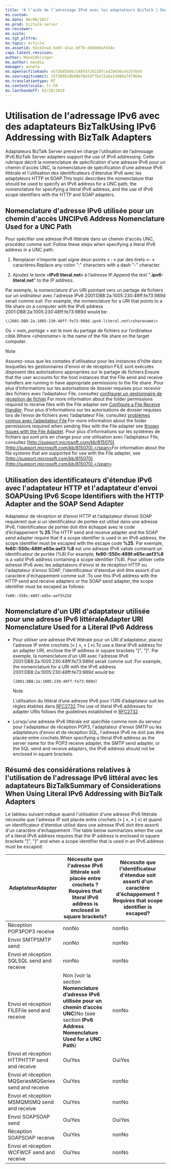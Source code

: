 ```yaml
---
title: "À l’aide de l’adressage IPv6 avec les adaptateurs BizTalk | Documents Microsoft"
ms.custom: 
ms.date: 06/08/2017
ms.prod: biztalk-server
ms.reviewer: 
ms.suite: 
ms.tgt_pltfrm: 
ms.topic: article
ms.assetid: 93cd2ead-5e87-47ac-8f78-d56b80afd34e
caps.latest.revision: 
author: MandiOhlinger
ms.author: mandia
manager: anneta
ms.openlocfilehash: e5726d5b05c548fd728228fcad39e56ce535fbb5
ms.sourcegitcommit: 32f380810b90b70e5df7be72a6a14988a747868e
ms.translationtype: MT
ms.contentlocale: fr-FR
ms.lasthandoff: 02/28/2018
---
```

# <a name="using-ipv6-addressing-with-biztalk-adapters"></a><span data-ttu-id="cac27-102">Utilisation de l'adressage IPv6 avec des adaptateurs BizTalk</span><span class="sxs-lookup"><span data-stu-id="cac27-102">Using IPv6 Addressing with BizTalk Adapters</span></span>
<span data-ttu-id="cac27-103">Adaptateurs BizTalk Server prend en charge l’utilisation de l’adressage IPv6.</span><span class="sxs-lookup"><span data-stu-id="cac27-103">BizTalk Server adapters support the use of IPv6 addressing.</span></span> <span data-ttu-id="cac27-104">Cette rubrique décrit la nomenclature de spécification d'une adresse IPv6 pour un chemin d'accès UNC, la nomenclature de spécification d'une adresse IPv6 littérale et l'utilisation des identificateurs d'étendue IPv6 avec les adaptateurs HTTP et SOAP.</span><span class="sxs-lookup"><span data-stu-id="cac27-104">This topic describes the nomenclature that should be used to specify an IPv6 address for a UNC path, the nomenclature for specifying a literal IPv6 address, and the use of IPv6 scope identifiers with the HTTP and SOAP adapters.</span></span>  
  
## <a name="ipv6-address-nomenclature-used-for-a-unc-path"></a><span data-ttu-id="cac27-105">Nomenclature d'adresse IPv6 utilisée pour un chemin d'accès UNC</span><span class="sxs-lookup"><span data-stu-id="cac27-105">IPv6 Address Nomenclature Used for a UNC Path</span></span>  
 <span data-ttu-id="cac27-106">Pour spécifier une adresse IPv6 littérale dans un chemin d'accès UNC, procédez comme suit :</span><span class="sxs-lookup"><span data-stu-id="cac27-106">Follow these steps when specifying a literal IPv6 address in a UNC path:</span></span>  
  
1.  <span data-ttu-id="cac27-107">Remplacer n’importe quel signe deux-points « : » par des tirets «- » caractères.</span><span class="sxs-lookup"><span data-stu-id="cac27-107">Replace any colon ":" characters with a dash "-" character.</span></span>  
  
2.  <span data-ttu-id="cac27-108">Ajoutez le texte «**IPv6 literal.net**» à l’adresse IP.</span><span class="sxs-lookup"><span data-stu-id="cac27-108">Append the text "**.ipv6-literal.net**" to the IP address.</span></span>  
  
 <span data-ttu-id="cac27-109">Par exemple, la nomenclature d'un URI pointant vers un partage de fichiers sur un ordinateur avec l'adresse IPv6 2001:DB8:2a:1005:230:48ff:fe73:989d serait comme suit :</span><span class="sxs-lookup"><span data-stu-id="cac27-109">For example, the nomenclature for a URI that points to a file share on a computer with the IPv6 address 2001:DB8:2a:1005:230:48ff:fe73:989d would be:</span></span>  
  
```  
\\2001-DB8-2a-1005-230-48ff-fe73-989d.ipv6-literal.net\<sharename\>  
```  
  
 <span data-ttu-id="cac27-110">Où \< *nom_partage* \> est le nom du partage de fichiers sur l’ordinateur cible.</span><span class="sxs-lookup"><span data-stu-id="cac27-110">Where \<*sharename*\> is the name of the file share on the target computer.</span></span>  
  
> [!NOTE]
>  <span data-ttu-id="cac27-111">Assurez-vous que les comptes d'utilisateur pour les instances d'hôte dans lesquelles les gestionnaires d'envoi et de réception FILE sont exécutés disposent des autorisations appropriées sur le partage de fichiers.</span><span class="sxs-lookup"><span data-stu-id="cac27-111">Ensure that the user accounts for the host instances that the File send and receive handlers are running in have appropriate permissions to the file share.</span></span> <span data-ttu-id="cac27-112">Pour plus d’informations sur les autorisations de dossier requises pour recevoir des fichiers avec l’adaptateur File, consultez [configurer un gestionnaire de réception de fichier](../core/configure-the-file-adapter.md).</span><span class="sxs-lookup"><span data-stu-id="cac27-112">For more information about the folder permissions required to receive files with the File adapter see [Configure a File Receive Handler](../core/configure-the-file-adapter.md).</span></span> <span data-ttu-id="cac27-113">Pour plus d’informations sur les autorisations de dossier requises lors de l’envoi de fichiers avec l’adaptateur File, consultez [problèmes connus avec l’adaptateur File](../core/known-issues-with-the-file-adapter.md).</span><span class="sxs-lookup"><span data-stu-id="cac27-113">For more information about the folder permissions required when sending files with the File adapter see [Known Issues with the File Adapter](../core/known-issues-with-the-file-adapter.md).</span></span> <span data-ttu-id="cac27-114">Pour plus d’informations sur les systèmes de fichiers qui sont pris en charge pour une utilisation avec l’adaptateur File, consultez [http://support.microsoft.com/kb/815070](http://support.microsoft.com/kb/815070).</span><span class="sxs-lookup"><span data-stu-id="cac27-114">For information about the file systems that are supported for use with the File adapter, see [http://support.microsoft.com/kb/815070](http://support.microsoft.com/kb/815070).</span></span>  
  
## <a name="using-ipv6-scope-identifiers-with-the-http-adapter-and-the-soap-send-adapter"></a><span data-ttu-id="cac27-115">Utilisation des identificateurs d'étendue IPv6 avec l'adaptateur HTTP et l'adaptateur d'envoi SOAP</span><span class="sxs-lookup"><span data-stu-id="cac27-115">Using IPv6 Scope Identifiers with the HTTP Adapter and the SOAP Send Adapter</span></span>  
 <span data-ttu-id="cac27-116">Adaptateur de réception et d’envoi HTTP et l’adaptateur d’envoi SOAP requièrent que si un identificateur de portée est utilisé dans une adresse IPv6, l’identificateur de portée doit être échappé avec le code d’échappement **% 25**.</span><span class="sxs-lookup"><span data-stu-id="cac27-116">The HTTP send and receive adapter and the SOAP send adapter require that if a scope identifier is used in an IPv6 address, the scope identifier must be escaped with the escape code **%25**.</span></span> <span data-ttu-id="cac27-117">Par exemple, **fe80::550c:489f:e65e:aef3 %8** est une adresse IPv6 valide contenant un identificateur de portée (%8).</span><span class="sxs-lookup"><span data-stu-id="cac27-117">For example, **fe80::550c:489f:e65e:aef3%8** is a valid IPv6 address containing a scope identifier (%8).</span></span> <span data-ttu-id="cac27-118">Pour utiliser cette adresse IPv6 avec les adaptateurs d'envoi et de réception HTTP ou l'adaptateur d'envoi SOAP, l'identificateur d'étendue doit être assorti d'un caractère d'échappement comme suit :</span><span class="sxs-lookup"><span data-stu-id="cac27-118">To use this IPv6 address with the HTTP send and receive adapters or the SOAP send adapter, the scope identifier must be escaped as follows:</span></span>  
  
```  
fe80::550c:489f:e65e:aef3%258  
```  
  
## <a name="adapter-uri-nomenclature-used-for-a-literal-ipv6-address"></a><span data-ttu-id="cac27-119">Nomenclature d'un URI d'adaptateur utilisée pour une adresse IPv6 littérale</span><span class="sxs-lookup"><span data-stu-id="cac27-119">Adapter URI Nomenclature Used for a Literal IPv6 Address</span></span>  
  
-   <span data-ttu-id="cac27-120">Pour utiliser une adresse IPv6 littérale pour un URI d'adaptateur, placez l'adresse IP entre crochets (« [ », « ] »).</span><span class="sxs-lookup"><span data-stu-id="cac27-120">To use a literal IPv6 address for an adapter URI, enclose the IP address in square brackets "[", "]".</span></span> <span data-ttu-id="cac27-121">Par exemple, la nomenclature d'un URI avec l'adresse IPv6 2001:DB8:2a:1005:230:48ff:fe73:989d serait comme suit :</span><span class="sxs-lookup"><span data-stu-id="cac27-121">For example, the nomenclature for a URI with the IPv6 address 2001:DB8:2a:1005:230:48ff:fe73:989d would be:</span></span>  
  
    ```  
    [2001:DB8:2a:1005:230:48ff:fe73:989d]  
    ```  
  
    > [!NOTE]
    >  <span data-ttu-id="cac27-122">L’utilisation du littéral d’une adresse IPv6 pour l’URI d’adaptateur suit les règles établies dans [RFC2732](http://go.microsoft.com/fwlink/?LinkId=90375).</span><span class="sxs-lookup"><span data-stu-id="cac27-122">The use of literal IPv6 addresses for adapter URIs follows the guidelines established in [RFC2732](http://go.microsoft.com/fwlink/?LinkId=90375).</span></span>  
  
-   <span data-ttu-id="cac27-123">Lorsqu'une adresse IPv6 littérale est spécifiée comme nom du serveur pour l'adaptateur de réception POP3, l'adaptateur d'envoi SMTP ou les adaptateurs d'envoi et de réception SQL, l'adresse IPv6 ne doit pas être placée entre crochets.</span><span class="sxs-lookup"><span data-stu-id="cac27-123">When specifying a literal IPv6 address as the server name for the POP3 receive adapter, the SMTP send adapter, or the SQL send and receive adapters, the IPv6 address should not be enclosed in square brackets.</span></span>  
  
## <a name="summary-of-considerations-when-using-literal-ipv6-addressing-with-biztalk-adapters"></a><span data-ttu-id="cac27-124">Résumé des considérations relatives à l'utilisation de l'adressage IPv6 littéral avec les adaptateurs BizTalk</span><span class="sxs-lookup"><span data-stu-id="cac27-124">Summary of Considerations When Using Literal IPv6 Addressing with BizTalk Adapters</span></span>  
 <span data-ttu-id="cac27-125">Le tableau suivant indique quand l'utilisation d'une adresse IPv6 littérale nécessite que l'adresse IP soit placée entre crochets (« [ », « ] ») et quand un identificateur d'étendue utilisé dans une adresse IPv6 doit être assorti d'un caractère d'échappement :</span><span class="sxs-lookup"><span data-stu-id="cac27-125">The table below summarizes when the use of a literal IPv6 address requires that the IP address is enclosed in square brackets "[", "]" and when a scope identifier that is used in an IPv6 address must be escaped:</span></span>  
  
|<span data-ttu-id="cac27-126">Adaptateur</span><span class="sxs-lookup"><span data-stu-id="cac27-126">Adapter</span></span>|<span data-ttu-id="cac27-127">Nécessite que l'adresse IPv6 littérale soit placée entre crochets ?</span><span class="sxs-lookup"><span data-stu-id="cac27-127">Requires that literal IPv6 address is enclosed in square brackets?</span></span>|<span data-ttu-id="cac27-128">Nécessite que l'identificateur d'étendue soit assorti d'un caractère d'échappement ?</span><span class="sxs-lookup"><span data-stu-id="cac27-128">Requires that scope identifier is escaped?</span></span>|  
|---|---|---|  
|<span data-ttu-id="cac27-129">Réception POP3</span><span class="sxs-lookup"><span data-stu-id="cac27-129">POP3 receive</span></span>|<span data-ttu-id="cac27-130">non</span><span class="sxs-lookup"><span data-stu-id="cac27-130">No</span></span>|<span data-ttu-id="cac27-131">non</span><span class="sxs-lookup"><span data-stu-id="cac27-131">No</span></span>|  
|<span data-ttu-id="cac27-132">Envoi SMTP</span><span class="sxs-lookup"><span data-stu-id="cac27-132">SMTP send</span></span>|<span data-ttu-id="cac27-133">non</span><span class="sxs-lookup"><span data-stu-id="cac27-133">No</span></span>|<span data-ttu-id="cac27-134">non</span><span class="sxs-lookup"><span data-stu-id="cac27-134">No</span></span>|  
|<span data-ttu-id="cac27-135">Envoi et réception SQL</span><span class="sxs-lookup"><span data-stu-id="cac27-135">SQL send and receive</span></span>|<span data-ttu-id="cac27-136">non</span><span class="sxs-lookup"><span data-stu-id="cac27-136">No</span></span>|<span data-ttu-id="cac27-137">non</span><span class="sxs-lookup"><span data-stu-id="cac27-137">No</span></span>|  
|<span data-ttu-id="cac27-138">Envoi et réception FILE</span><span class="sxs-lookup"><span data-stu-id="cac27-138">File send and receive</span></span>|<span data-ttu-id="cac27-139">Non (voir la section **Nomenclature d’adresse IPv6 utilisée pour un chemin d’accès UNC**)</span><span class="sxs-lookup"><span data-stu-id="cac27-139">No (see section **IPv6 Address Nomenclature Used for a UNC Path**)</span></span>|<span data-ttu-id="cac27-140">non</span><span class="sxs-lookup"><span data-stu-id="cac27-140">No</span></span>|  
|<span data-ttu-id="cac27-141">Envoi et réception HTTP</span><span class="sxs-lookup"><span data-stu-id="cac27-141">HTTP send and receive</span></span>|<span data-ttu-id="cac27-142">Oui</span><span class="sxs-lookup"><span data-stu-id="cac27-142">Yes</span></span>|<span data-ttu-id="cac27-143">Oui</span><span class="sxs-lookup"><span data-stu-id="cac27-143">Yes</span></span>|  
|<span data-ttu-id="cac27-144">Envoi et réception MQSeries</span><span class="sxs-lookup"><span data-stu-id="cac27-144">MQSeries send and receive</span></span>|<span data-ttu-id="cac27-145">Oui</span><span class="sxs-lookup"><span data-stu-id="cac27-145">Yes</span></span>|<span data-ttu-id="cac27-146">non</span><span class="sxs-lookup"><span data-stu-id="cac27-146">No</span></span>|  
|<span data-ttu-id="cac27-147">Envoi et réception MSMQ</span><span class="sxs-lookup"><span data-stu-id="cac27-147">MSMQ send and receive</span></span>|<span data-ttu-id="cac27-148">Oui</span><span class="sxs-lookup"><span data-stu-id="cac27-148">Yes</span></span>|<span data-ttu-id="cac27-149">non</span><span class="sxs-lookup"><span data-stu-id="cac27-149">No</span></span>|  
|<span data-ttu-id="cac27-150">Envoi SOAP</span><span class="sxs-lookup"><span data-stu-id="cac27-150">SOAP send</span></span>|<span data-ttu-id="cac27-151">Oui</span><span class="sxs-lookup"><span data-stu-id="cac27-151">Yes</span></span>|<span data-ttu-id="cac27-152">Oui</span><span class="sxs-lookup"><span data-stu-id="cac27-152">Yes</span></span>|  
|<span data-ttu-id="cac27-153">Réception SOAP</span><span class="sxs-lookup"><span data-stu-id="cac27-153">SOAP receive</span></span>|<span data-ttu-id="cac27-154">Oui</span><span class="sxs-lookup"><span data-stu-id="cac27-154">Yes</span></span>|<span data-ttu-id="cac27-155">non</span><span class="sxs-lookup"><span data-stu-id="cac27-155">No</span></span>|  
|<span data-ttu-id="cac27-156">Envoi et réception WCF</span><span class="sxs-lookup"><span data-stu-id="cac27-156">WCF send and receive</span></span>|<span data-ttu-id="cac27-157">Oui</span><span class="sxs-lookup"><span data-stu-id="cac27-157">Yes</span></span>|<span data-ttu-id="cac27-158">non</span><span class="sxs-lookup"><span data-stu-id="cac27-158">No</span></span>|
